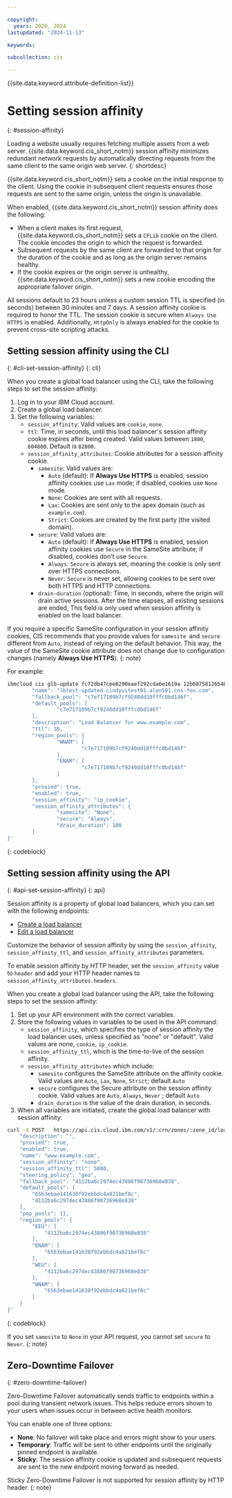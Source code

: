 ```yaml
---

copyright:
  years: 2020, 2024
lastupdated: "2024-11-13"

keywords:

subcollection: cis

---
```


{{site.data.keyword.attribute-definition-list}}

# Setting session affinity
{: #session-affinity}

Loading a website usually requires fetching multiple assets from a web server. {{site.data.keyword.cis_short_notm}} session affinity minimizes redundant network requests by automatically directing requests from the same client to the same origin web server.
{: shortdesc}

{{site.data.keyword.cis_short_notm}} sets a cookie on the initial response to the client. Using the cookie in subsequent client requests ensures those requests are sent to the same origin, unless the origin is unavailable.

When enabled, {{site.data.keyword.cis_short_notm}} session affinity does the following:

* When a client makes its first request, {{site.data.keyword.cis_short_notm}} sets a `CFLib` cookie on the client. The cookie encodes the origin to which the request is forwarded.
* Subsequent requests by the same client are forwarded to that origin for the duration of the cookie and as long as the origin server remains healthy.
* If the cookie expires or the origin server is unhealthy, {{site.data.keyword.cis_short_notm}} sets a new cookie encoding the appropriate failover origin.

All sessions default to 23 hours unless a custom session TTL is specified (in seconds) between 30 minutes and 7 days. A session affinity cookie is required to honor the TTL. The session cookie is secure when `Always Use HTTPS` is enabled. Additionally, `HttpOnly` is always enabled for the cookie to prevent cross-site scripting attacks.

## Setting session affinity using the CLI
{: #cli-set-session-affinity}
{: cli}

When you create a global load balancer using the CLI, take the following steps to set the session affinity:

1. Log in to your IBM Cloud account.
1. Create a global load balancer.
1. Set the following variables:
   * `session_affinity`: Valid values are `cookie`, `none`.
   * `ttl`: Time, in seconds, until this load balancer's session affinity cookie expires after being created. Valid values between `1800`, `604800`. Default is `82800`.
   * `session_affinity_attributes`: Cookie attributes for a session affinity cookie.
      * `samesite`: Valid values are:
         *  `Auto` (default): If **Always Use HTTPS** is enabled, session affinity cookies use `Lax` mode; if disabled, cookies use `None` mode.
         *  `None`: Cookies are sent with all requests.
         *  `Lax`: Cookies are sent only to the apex domain (such as `example.com`).
         *  `Strict`: Cookies are created by the first party (the visited domain).
      * `secure`: Valid values are:
         *  `Auto` (default): If **Always Use HTTPS** is enabled, session affinity cookies use `Secure` in the SameSite attribute; if disabled, cookies don't use `Secure`.
         *  `Always`: `Secure` is always set, meaning the cookie is only sent over HTTPS connections.
         *  `Never`: `Secure` is never set, allowing cookies to be sent over both HTTPS and HTTP connections.
      * `drain-duration` (optional): Time, in seconds, where the origin will drain active sessions. After the time elapses, all existing sessions are ended, This field is only used when session affinity is enabled on the load balancer.

If you require a specific SameSite configuration in your session affinity cookies, CIS recommends that you provide values for `samesite `and `secure` different from `Auto`, instead of relying on the default behavior. This way, the value of the SameSite cookie attribute does not change due to configuration changes (namely **Always Use HTTPS**).
{: note}

For example:

```sh
ibmcloud cis glb-update fc72db47cee8290eaef292cda6e1619a 12b68758126546e0d129c7bbadfa87f0  -s '{
        "name": "lbtest-updated.cindyuitest01.alan501.cns-foo.com",
        "fallback_pool": "c7e717109b7cf9240dd10fffc0bd146f",
        "default_pools": [
                "c7e717109b7cf9240dd10fffc0bd146f"
        ],
        "description": "Load Balancer for www.example.com",
        "ttl": 30,
        "region_pools": {
                "WNAM": [
                        "c7e717109b7cf9240dd10fffc0bd146f"
                ],
                "ENAM": [
                        "c7e717109b7cf9240dd10fffc0bd146f"
                ]
        },
        "proxied": true,
        "enabled": true,
        "session_affinity": "ip_cookie",
        "session_affinity_attributes": {
                "samesite": "None",
                "secure": "Always",
                "drain_duration": 100
        }
}'
```
{: codeblock}

## Setting session affinity using the API
{: #api-set-session-affinity}
{: api}

Session affinity is a property of global load balancers, which you can set with the following endpoints:

* [Create a load balancer](/apidocs/cis#create-load-balancer)
* [Edit a load balancer](https://cloud.ibm.com/apidocs/cis#edit-load-balancer)

Customize the behavior of session affinity by using the `session_affinity`, `session_affinity_ttl`, and `session_affinity_attributes` parameters.

To enable session affinity by HTTP header, set the `session_affinity` value to `header` and add your
HTTP header names to `session_affinity_attributes.headers`.

When you create a global load balancer using the API, take the following steps to set the session affinity:

1. Set up your API environment with the correct variables.
1. Store the following values in variables to be used in the API command:
    * `session_affinity`, which specifies the type of session affinity the load balancer uses, unless specified as "none" or "default". Valid values are none, `cookie`, `ip_cookie`.
    * `session_affinity_ttl`, which is the time-to-live of the session affinity.
    * `session_affinity_attributes` which include:
        * `samesite` configures the SameSite attribute on the affinity cookie. Valid values are `Auto`, `Lax`, `None`, `Strict`; default `Auto`
        * `secure` configures the Secure attribute on the session affinity cookie. Valid values are `Auto`, `Always`, `Never` ; default `Auto`
        * `drain_duration` is the value of the drain duration, in seconds.
1. When all variables are initiated, create the global load balancer with session affinity:

```sh
curl -X POST   https://api.cis.cloud.ibm.com/v1/:crn/zones/:zone_id/load_balancers   -H 'content-type: application/json'   -H 'x-auth-user-token: Bearer xxxxxx'   -d '{
    "description": "",
    "proxied": true,
    "enabled": true,
    "name": "www.example.com",
    "session_affinity": "none",
    "session_affinity_ttl": 5000,
    "steering_policy": "geo",
    "fallback_pool": "4112ba6c2974ec43886f90736968e838",
    "default_pools": [
        "6563ebae141638f92ebbdc4a821bef8c",
        "4112ba6c2974ec43886f90736968e838"
    ],
    "pop_pools": {},
    "region_pools": {
        "EEU": [
            "4112ba6c2974ec43886f90736968e838"
        ],
        "ENAM": [
            "6563ebae141638f92ebbdc4a821bef8c"
        ],
        "WEU": [
            "4112ba6c2974ec43886f90736968e838"
        ],
        "WNAM": [
            "6563ebae141638f92ebbdc4a821bef8c"
        ]
    }
}'
```
{: codeblock}

If you set `samesite` to `None` in your API request, you cannot set `secure` to `Never`.
{: note}

## Zero-Downtime Failover
{: #zero-downtime-failover}

Zero-Downtime Failover automatically sends traffic to endpoints within a pool during transient network issues. This helps reduce errors shown to your users when issues occur in between active health monitors.

You can enable one of three options:

* **None**: No failover will take place and errors might show to your users.
* **Temporary**: Traffic will be sent to other endpoints until the originally pinned endpoint is available.
* **Sticky**: The session affinity cookie is updated and subsequent requests are sent to the new endpoint moving forward as needed.

Sticky Zero-Downtime Failover is not supported for session affinity by HTTP header.
{: note}
